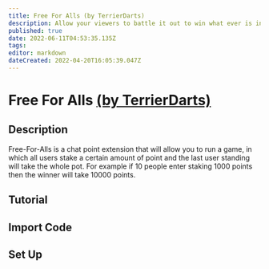 ```yaml
---
title: Free For Alls (by TerrierDarts)
description: Allow your viewers to battle it out to win what ever is in the pot!
published: true
date: 2022-06-11T04:53:35.135Z
tags: 
editor: markdown
dateCreated: 2022-04-20T16:05:39.047Z
---
```


# Free For Alls [(by TerrierDarts)](https://www.twitch.tv/terrierdarts)
## Description
Free-For-Alls is a chat point extension that will allow you to run a game, in which all users stake a certain amount of point and the last user standing will take the whole pot. For example if 10 people enter staking 1000 points then the winner will take 10000 points.
## Tutorial

## Import Code

## Set Up

